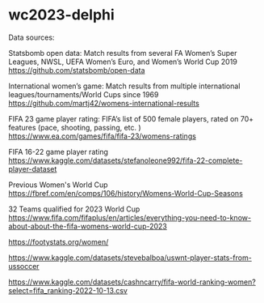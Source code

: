 # wc2023-delphi

Data sources:

Statsbomb open data:
Match results from several FA Women’s Super Leagues, NWSL, UEFA Women’s Euro, and Women’s World Cup 2019
https://github.com/statsbomb/open-data

International women’s game:
Match results from multiple international leagues/tournaments/World Cups since 1969
https://github.com/martj42/womens-international-results

FIFA 23 game player rating:
FIFA’s list of 500 female players, rated on 70+ features (pace, shooting, passing, etc. )
https://www.ea.com/games/fifa/fifa-23/womens-ratings

FIFA 16-22 game player rating
https://www.kaggle.com/datasets/stefanoleone992/fifa-22-complete-player-dataset

Previous Women's World Cup
https://fbref.com/en/comps/106/history/Womens-World-Cup-Seasons

32 Teams qualified for 2023 World Cup
https://www.fifa.com/fifaplus/en/articles/everything-you-need-to-know-about-about-the-fifa-womens-world-cup-2023 

https://footystats.org/women/

https://www.kaggle.com/datasets/stevebalboa/uswnt-player-stats-from-ussoccer

https://www.kaggle.com/datasets/cashncarry/fifa-world-ranking-women?select=fifa_ranking-2022-10-13.csv
